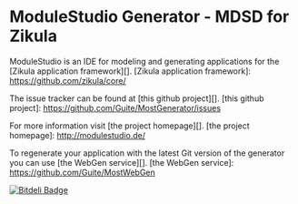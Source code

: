 ModuleStudio Generator - MDSD for Zikula
========================================

ModuleStudio is an IDE for modeling and generating applications
for the [Zikula application framework][].
[Zikula application framework]: https://github.com/zikula/core/

The issue tracker can be found at [this github project][].
[this github project]: https://github.com/Guite/MostGenerator/issues

For more information visit [the project homepage][].
[the project homepage]: http://modulestudio.de/

To regenerate your application with the latest Git version of the
generator you can use [the WebGen service][].
[the WebGen service]: https://github.com/Guite/MostWebGen



[![Bitdeli Badge](https://d2weczhvl823v0.cloudfront.net/Guite/mostgenerator/trend.png)](https://bitdeli.com/free "Bitdeli Badge")

